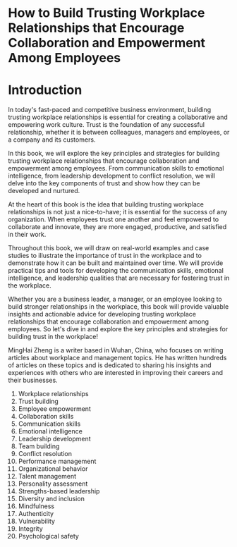 # How to Build Trusting Workplace Relationships that Encourage Collaboration and Empowerment Among Employees

# Introduction

In today's fast-paced and competitive business environment, building trusting workplace relationships is essential for creating a collaborative and empowering work culture. Trust is the foundation of any successful relationship, whether it is between colleagues, managers and employees, or a company and its customers.

In this book, we will explore the key principles and strategies for building trusting workplace relationships that encourage collaboration and empowerment among employees. From communication skills to emotional intelligence, from leadership development to conflict resolution, we will delve into the key components of trust and show how they can be developed and nurtured.

At the heart of this book is the idea that building trusting workplace relationships is not just a nice-to-have; it is essential for the success of any organization. When employees trust one another and feel empowered to collaborate and innovate, they are more engaged, productive, and satisfied in their work.

Throughout this book, we will draw on real-world examples and case studies to illustrate the importance of trust in the workplace and to demonstrate how it can be built and maintained over time. We will provide practical tips and tools for developing the communication skills, emotional intelligence, and leadership qualities that are necessary for fostering trust in the workplace.

Whether you are a business leader, a manager, or an employee looking to build stronger relationships in the workplace, this book will provide valuable insights and actionable advice for developing trusting workplace relationships that encourage collaboration and empowerment among employees. So let's dive in and explore the key principles and strategies for building trust in the workplace!

MingHai Zheng is a writer based in Wuhan, China, who focuses on writing articles about workplace and management topics. He has written hundreds of articles on these topics and is dedicated to sharing his insights and experiences with others who are interested in improving their careers and their businesses.



1. Workplace relationships
2. Trust building
3. Employee empowerment
4. Collaboration skills
5. Communication skills
6. Emotional intelligence
7. Leadership development
8. Team building
9. Conflict resolution
10. Performance management
11. Organizational behavior
12. Talent management
13. Personality assessment
14. Strengths-based leadership
15. Diversity and inclusion
16. Mindfulness
17. Authenticity
18. Vulnerability
19. Integrity
20. Psychological safety

